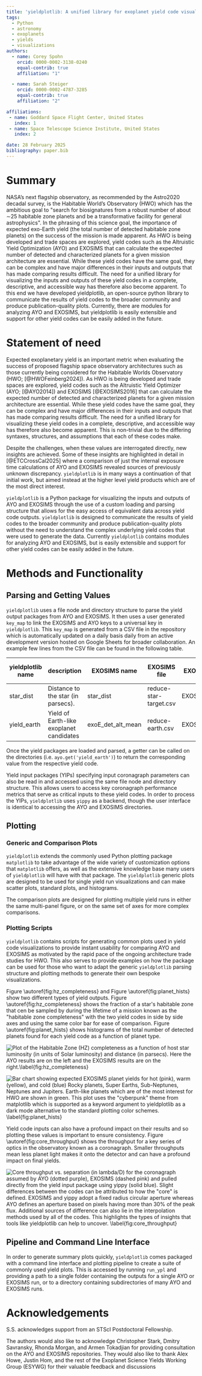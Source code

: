 ```yaml
---
title: 'yieldplotlib: A unified library for exoplanet yield code visualizations'
tags:
  - Python
  - astronomy
  - exoplanets
  - yields
  - visualizations
authors:
  - name: Corey Spohn
    orcid: 0000-0002-3138-0240
    equal-contrib: true
    affiliation: "1"

  - name: Sarah Steiger
    orcid: 0000-0002-4787-3285
    equal-contrib: true
    affiliation: "2"

affiliations:
 - name: Goddard Space Flight Center, United States
   index: 1
 - name: Space Telescope Science Institute, United States
   index: 2

date: 28 February 2025
bibliography: paper.bib
---
```


# Summary

NASA’s next flagship observatory, as recommended by the Astro2020 decadal survey,
is the Habitable World’s Observatory (HWO) which has the ambitious goal to "search
for biosignatures from a robust number of about ∼25 habitable zone planets and be
a transformative facility for general astrophysics". In the phrasing of this science
goal, the importance of expected exo-Earth yield (the total number of detected habitable
zone planets) on the success of the mission is made apparent. As HWO is being developed
and trade spaces are explored, yield codes such as the Altruistic Yield Optimization (AYO)
and EXOSIMS that can calculate the expected number of detected and characterized planets
for a given mission architecture are essential. While these yield codes have the same goal,
they can be complex and have major differences in their inputs and outputs that has made
comparing results difficult. The need for a unified library for visualizing the inputs
and outputs of these yield codes in a complete, descriptive, and accessible way has therefore
also become apparent. To this end we have developed yieldplotlib, an open-source python
library to communicate the results of yield codes to the broader community and produce
publication-quality plots. Currently, there are modules for analyzing AYO and EXOSIMS,
but yieldplotlib is easily extensible and support for other yield codes can be easily
added in the future.

# Statement of need

Expected exoplanetary yield is an important metric when evaluating the success of proposed
flagship space observatory architectures such as those currently being considered for the Habitable
Worlds Observatory (HWO; [@HWOFeinberg2024]). As HWO is being developed and trade spaces are
explored, yield codes such as the Altruistic Yield Optimizer (AYO; [@AYO2014]) and EXOSIMS
[@EXOSIMS2016] that can calculate the expected number of detected and characterized planets for a
given mission architecture are essential. While these yield codes have the same goal, they can be
complex and have major differences in their inputs and outputs that has made comparing results
difficult. The need for a unified library for visualizing these yield codes in a complete, descriptive,
and accessible way has therefore also become apparent. This is non-trivial due to the differing
syntaxes, structures, and assumptions that each of these codes make.

Despite the challenges, when these values are interrogated directly, new insights are achieved.
Some of these insights are highlighted in detail in [@ETCCrossCal2025] where a comparison of just
the internal exposure time calculations of AYO and EXOSIMS revealed sources of previously unknown
discrepancy. `yieldplotlib` is in many ways a continuation of that initial work, but
aimed instead at the higher level yield products which are of the most direct interest.

`yieldplotlib` is a Python package for visualizing the inputs and outputs of AYO and EXOSIMS
through the use of a custom loading and parsing structure that allows for the easy access of equivalent data
across yield code outputs. `yieldplotlib` is designed to communicate the results of yield codes to the
broader community and produce publication-quality plots without the need to understand the complex
underlying yield codes that were used to generate the data. Currently `yieldplotlib` contains modules
for analyzing AYO and EXOSIMS, but is easily extensible and support for other yield codes can be easily
added in the future.

# Methods and Functionality

## Parsing and Getting Values
`yieldplotlib` uses a file node and directory structure to parse the yield output packages
from AYO and EXOSIMS. It then uses a user generated `key_map` to link the EXOSIMS and AYO keys to a
universal key in `yieldplotlib`. This `key_map` is generated from a CSV file in the repository
which is automatically updated on a daily basis daily from an active development
version hosted on Google Sheets for broader collaboration. An example few lines from the CSV
file can be found in the following table.

| yieldplotlib name | description                              | EXOSIMS name      | EXOSIMS file           | EXOSIMS Class  | AYO name                 | AYO file         | AYO Class  | EXOSIMS unit | Comment | EXOSIMS transform type | EXOSIMS transform value | AYO transform type | AYO transform value |
|-------------------|------------------------------------------|-------------------|------------------------|----------------|--------------------------|------------------|------------|--------------|---------|------------------------|-------------------------|--------------------|---------------------|
| star_dist         | Distance to the star (in parsecs).       | star_dist         | reduce-star-target.csv | EXOSIMSCSVFile | dist (pc)                | target_list.csv  | AYOCSVFile |              |         |                        |                         |                    |                     |
| yield_earth       | Yield of Earth-like exoplanet candidates | exoE_det_alt_mean | reduce-earth.csv       | EXOSIMSCSVFile | exoEarth candidate yield | observations.csv | AYOCSVFile |              |         |                        |                         | sum                |                     |

Once the yield packages are loaded and parsed, a getter can be called on the directories
(i.e. `ayo.get('yield_earth')`) to return the corresponding value from the respective yield code.

Yield input packages (YIPs) specifying input coronagraph parameters can also be read in and accessed
using the same file node and directory structure. This allows users to access key coronagraph performance
metrics that serve as critical inputs to these yield codes. In order to process the YIPs, `yieldplotlib`
uses `yippy` as a backend, though the user interface is identical to accessing the AYO and EXOSIMS directories.

## Plotting

### Generic and Comparison Plots

`yieldplotlib` extends the commonly used Python plotting package `matplotlib` to take advantage
of the wide variety of customization options that  `matplotlib` offers, as well as the extensive
knowledge base many users of `yieldplotlib` will have with that package. The `yieldplotlib` generic
plots are designed to be used for single yield run visualizations and can make scatter plots, standard plots,
and histograms.

The comparison plots are designed for plotting multiple yield runs in either the same multi-panel
figure, or on the same set of axes for more complex comparisons.

### Plotting Scripts
`yieldplotlib` contains scripts for generating common plots used in yield code visualizations to
provide instant usability for comparing AYO and EXOSIMS as motivated by the rapid pace of the ongoing
architecture trade studies for HWO. This also serves to provide examples on how the package can be
used for those who want to adapt the generic `yieldplotlib` parsing structure and plotting methods to
generate their own bespoke visualizations.

Figure \autoref{fig:hz_completeness} and Figure \autoref{fig:planet_hists} show two different types
of yield outputs. Figure \autoref{fig:hz_completeness} shows the fraction of a star's habitable
zone that cen be sampled by during the lifetime of a mission known as the "habitable zone
completeness" with the two yield codes in side by side axes and using the same color bar for ease
of comparison. Figure \autoref{fig:planet_hists} shows histograms of the total number of detected
planets found for each yield code as a function of planet type.

![Plot of the Habitable Zone (HZ) completeness as a function of host star luminosity (in units of
Solar luminosity) and distance (in parsecs). Here the AYO results are on the left and the EXOSIMS
results are on the right.\label{fig:hz_completeness}](figures/hz_completeness.png)

![Bar chart showing expected EXOSIMS planet yields for hot (pink), warm (yellow), and cold (blue)
Rocky planets, Super Earths, Sub-Neptunes, Neptunes and Jupiters. Earth-like planets which are
of the most interest for HWO are shown in green. This plot uses the "cyberpunk"
theme from matplotlib which is supported as a keyword argument to yieldplotlib as a dark mode
alternative to the standard plotting color schemes.
\label{fig:planet_hists}](figures/yield_hist_cyber.png)

Yield code inputs can also have a profound impact on their results and so plotting these
values is important to ensure consistency. Figure \autoref{fig:core_throughput} shows the
throughput for a key series of optics in the observatory known as a coronagraph. Smaller
throughputs mean less planet light makes it onto the detector and can have a profound impact on
final yields.

![Core throughput vs. separation (in lambda/D) for the coronagraph
assumed by AYO (dotted purple), EXOSIMS (dashed pink) and pulled directly from the yield input
package using yippy (solid blue). Slight differences between the codes can be attributed to how
the "core" is defined. EXOSIMS and yippy adopt a fixed radius circular aperture whereas AYO
defines an aperture based on pixels having more than 30% of the peak flux. Additional sources
of difference can also lie in the interpolation methods used by all of the codes. This highlights
the types of insights that tools like yieldplotlib can help to uncover.
\label{fig:core_throughput}](figures/core_throughput_all_curves.jpeg)

## Pipeline and Command Line Interface

In order to generate summary plots quickly, `yieldplotlib` comes packaged with a command line interface
and plotting pipeline to create a suite of commonly used yield plots. This is accessed by running
`run_ypl` and providing a path to a single folder containing the outputs for a single AYO or EXOSIMS run,
or to a directory containing subdirectories of many AYO and EXOSIMS runs.

# Acknowledgements

S.S. acknowledges support from an STScI Postdoctoral Fellowship.

The authors would also like to acknowledge Christopher Stark, Dmitry Savransky, Rhonda Morgan, and
Armen Tokadjian for providing consultation on the AYO and EXOSIMS repositories. They would also like
to thank Alex Howe, Justin Hom, and the rest of the Exoplanet Science Yields Working Group (ESYWG) for
their valuable feedback and discussions
